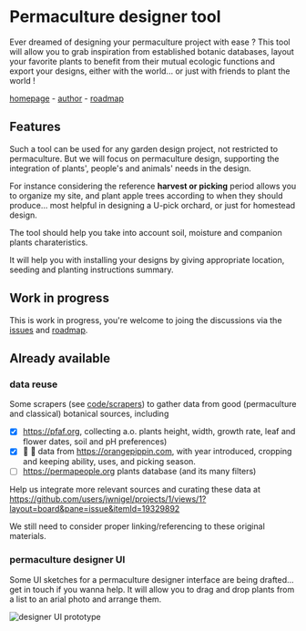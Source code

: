 # Permaculture designer tool

Ever dreamed of designing your permaculture project with ease ? This tool will allow you to grab inspiration from established botanic databases, layout your favorite plants to benefit from their mutual ecologic functions and export your designs, either with the world... or just with friends to plant the world !

[homepage](https://github.com/jwnigel/permaculture#readme) - [author](https://github.com/jwnigel) - [roadmap](https://github.com/users/jwnigel/projects/1/views/1?layout=board)


## Features

Such a tool can be used for any garden design project, not restricted to permaculture. But we will focus on permaculture design, supporting the integration of plants', people's and animals' needs in the design. 

For instance considering the reference **harvest or picking** period allows you to organize my site, and plant apple trees according to when they should produce... most helpful in designing a U-pick orchard, or just for homestead design.

The tool should help you take into account soil, moisture and companion plants charateristics.

It will help you with installing your designs by giving appropriate location, seeding and planting instructions summary.

## Work in progress

This is work in progress, you're welcome to joing the discussions via the [issues](https://github.com/jwnigel/permaculture/issues) and [roadmap](https://github.com/users/jwnigel/projects/1/views/1?layout=board).

## Already available 

### data reuse
Some scrapers (see [code/scrapers](https://github.com/jwnigel/permaculture/tree/master/design)) to gather data from good (permaculture and classical) botanical sources, including
- [x] https://pfaf.org, collecting a.o. plants height, width, growth rate, leaf and flower dates, soil and pH preferences)
- [x] 🍎 🍏 data from https://orangepippin.com, with year introduced, cropping and keeping ability, uses, and picking season.
- [ ] https://permapeople.org plants database (and its many filters)

Help us integrate more relevant sources and curating these data at https://github.com/users/jwnigel/projects/1/views/1?layout=board&pane=issue&itemId=19329892

We still need to consider proper linking/referencing to these original materials.

### permaculture designer UI

Some UI sketches for a permaculture designer interface are being drafted... get in touch if you wanna help. It will allow you to drag and drop plants from a list to an arial photo and arrange them.

![designer UI prototype](https://share.balsamiq.com/c/c1Ls46qHLyN9ht8nzRtp2G.png)

